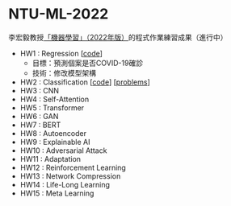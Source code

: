 # NTU-ML-2022
李宏毅教授[「機器學習」（2022年版）](<https://github.com/virginiakm1988/ML2022-Spring>)的程式作業練習成果（進行中）
- HW1 : Regression [[code](<https://github.com/HsiYuGit/NTU-ML-2022/blob/431864ec01fa9b5b18d2b62a9a2a07ccebcfa6d5/HW1.ipynb>)]
  - 目標：預測個案是否COVID-19確診
  - 技術：修改模型架構
- HW2 : Classification [[code](<https://github.com/HsiYuGit/NTU-ML-2022/blob/c0388b374c94e3114cdfa54a669eb04e5649f4a8/HW2.ipynb>)] [[problems](<https://github.com/HsiYuGit/NTU-ML-2022/blob/c0388b374c94e3114cdfa54a669eb04e5649f4a8/HW2_solutionForProblem.md>)]
- HW3 : CNN
- HW4 : Self-Attention
- HW5 : Transformer
- HW6 : GAN
- HW7 : BERT
- HW8 : Autoencoder
- HW9 : Explainable AI
- HW10 : Adversarial Attack
- HW11 : Adaptation
- HW12 : Reinforcement Learning
- HW13 : Network Compression
- HW14 : Life-Long Learning
- HW15 : Meta Learning
